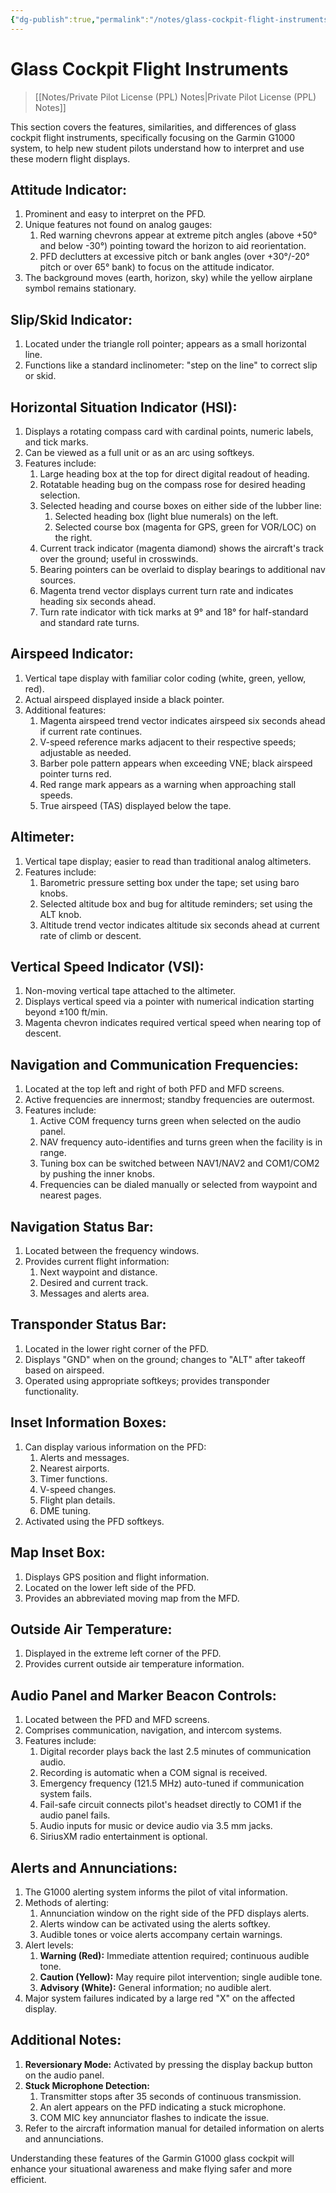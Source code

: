 ```yaml
---
{"dg-publish":true,"permalink":"/notes/glass-cockpit-flight-instruments/","title":"Glass Cockpit Flight Instruments","tags":["aviation","classnotes"]}
---
```



# Glass Cockpit Flight Instruments
> [[Notes/Private Pilot License (PPL) Notes\|Private Pilot License (PPL) Notes]]

This section covers the features, similarities, and differences of glass cockpit flight instruments, specifically focusing on the Garmin G1000 system, to help new student pilots understand how to interpret and use these modern flight displays.

## Attitude Indicator:

1. Prominent and easy to interpret on the PFD.
2. Unique features not found on analog gauges:
    1. Red warning chevrons appear at extreme pitch angles (above +50° and below -30°) pointing toward the horizon to aid reorientation.
    2. PFD declutters at excessive pitch or bank angles (over +30°/-20° pitch or over 65° bank) to focus on the attitude indicator.
3. The background moves (earth, horizon, sky) while the yellow airplane symbol remains stationary.

## Slip/Skid Indicator:

1. Located under the triangle roll pointer; appears as a small horizontal line.
2. Functions like a standard inclinometer: "step on the line" to correct slip or skid.

## Horizontal Situation Indicator (HSI):

1. Displays a rotating compass card with cardinal points, numeric labels, and tick marks.
2. Can be viewed as a full unit or as an arc using softkeys.
3. Features include:
    1. Large heading box at the top for direct digital readout of heading.
    2. Rotatable heading bug on the compass rose for desired heading selection.
    3. Selected heading and course boxes on either side of the lubber line:
        1. Selected heading box (light blue numerals) on the left.
        2. Selected course box (magenta for GPS, green for VOR/LOC) on the right.
    4. Current track indicator (magenta diamond) shows the aircraft's track over the ground; useful in crosswinds.
    5. Bearing pointers can be overlaid to display bearings to additional nav sources.
    6. Magenta trend vector displays current turn rate and indicates heading six seconds ahead.
    7. Turn rate indicator with tick marks at 9° and 18° for half-standard and standard rate turns.

## Airspeed Indicator:

1. Vertical tape display with familiar color coding (white, green, yellow, red).
2. Actual airspeed displayed inside a black pointer.
3. Additional features:
    1. Magenta airspeed trend vector indicates airspeed six seconds ahead if current rate continues.
    2. V-speed reference marks adjacent to their respective speeds; adjustable as needed.
    3. Barber pole pattern appears when exceeding VNE; black airspeed pointer turns red.
    4. Red range mark appears as a warning when approaching stall speeds.
    5. True airspeed (TAS) displayed below the tape.

## Altimeter:

1. Vertical tape display; easier to read than traditional analog altimeters.
2. Features include:
    1. Barometric pressure setting box under the tape; set using baro knobs.
    2. Selected altitude box and bug for altitude reminders; set using the ALT knob.
    3. Altitude trend vector indicates altitude six seconds ahead at current rate of climb or descent.

## Vertical Speed Indicator (VSI):

1. Non-moving vertical tape attached to the altimeter.
2. Displays vertical speed via a pointer with numerical indication starting beyond ±100 ft/min.
3. Magenta chevron indicates required vertical speed when nearing top of descent.

## Navigation and Communication Frequencies:

1. Located at the top left and right of both PFD and MFD screens.
2. Active frequencies are innermost; standby frequencies are outermost.
3. Features include:
    1. Active COM frequency turns green when selected on the audio panel.
    2. NAV frequency auto-identifies and turns green when the facility is in range.
    3. Tuning box can be switched between NAV1/NAV2 and COM1/COM2 by pushing the inner knobs.
    4. Frequencies can be dialed manually or selected from waypoint and nearest pages.

## Navigation Status Bar:

1. Located between the frequency windows.
2. Provides current flight information:
    1. Next waypoint and distance.
    2. Desired and current track.
    3. Messages and alerts area.

## Transponder Status Bar:

1. Located in the lower right corner of the PFD.
2. Displays "GND" when on the ground; changes to "ALT" after takeoff based on airspeed.
3. Operated using appropriate softkeys; provides transponder functionality.

## Inset Information Boxes:

1. Can display various information on the PFD:
    1. Alerts and messages.
    2. Nearest airports.
    3. Timer functions.
    4. V-speed changes.
    5. Flight plan details.
    6. DME tuning.
2. Activated using the PFD softkeys.

## Map Inset Box:

1. Displays GPS position and flight information.
2. Located on the lower left side of the PFD.
3. Provides an abbreviated moving map from the MFD.

## Outside Air Temperature:

1. Displayed in the extreme left corner of the PFD.
2. Provides current outside air temperature information.

## Audio Panel and Marker Beacon Controls:

1. Located between the PFD and MFD screens.
2. Comprises communication, navigation, and intercom systems.
3. Features include:
    1. Digital recorder plays back the last 2.5 minutes of communication audio.
    2. Recording is automatic when a COM signal is received.
    3. Emergency frequency (121.5 MHz) auto-tuned if communication system fails.
    4. Fail-safe circuit connects pilot's headset directly to COM1 if the audio panel fails.
    5. Audio inputs for music or device audio via 3.5 mm jacks.
    6. SiriusXM radio entertainment is optional.

## Alerts and Annunciations:

1. The G1000 alerting system informs the pilot of vital information.
2. Methods of alerting:
    1. Annunciation window on the right side of the PFD displays alerts.
    2. Alerts window can be activated using the alerts softkey.
    3. Audible tones or voice alerts accompany certain warnings.
3. Alert levels:
    1. **Warning (Red):** Immediate attention required; continuous audible tone.
    2. **Caution (Yellow):** May require pilot intervention; single audible tone.
    3. **Advisory (White):** General information; no audible alert.
4. Major system failures indicated by a large red "X" on the affected display.

## Additional Notes:

1. **Reversionary Mode:** Activated by pressing the display backup button on the audio panel.
2. **Stuck Microphone Detection:**
    1. Transmitter stops after 35 seconds of continuous transmission.
    2. An alert appears on the PFD indicating a stuck microphone.
    3. COM MIC key annunciator flashes to indicate the issue.
3. Refer to the aircraft information manual for detailed information on alerts and annunciations.

Understanding these features of the Garmin G1000 glass cockpit will enhance your situational awareness and make flying safer and more efficient.
